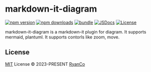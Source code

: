 # markdown-it-diagram

[![npm version][npm-version-src]][npm-version-href]
[![npm downloads][npm-downloads-src]][npm-downloads-href]
[![bundle][bundle-src]][bundle-href]
[![JSDocs][jsdocs-src]][jsdocs-href]
[![License][license-src]][license-href]

markdown-it-diagram is a markdown-it plugin for diagram. It supports mermaid, plantuml. It supports contorls like zoom, move.

## License

[MIT](./LICENSE) License © 2023-PRESENT [RyanCo](https://github.com/rr210)

<!-- Badges -->

[npm-version-src]: https://img.shields.io/npm/v/markdown-it-diagram?style=flat&colorA=080f12&colorB=1fa669
[npm-version-href]: https://npmjs.com/package/markdown-it-diagram
[npm-downloads-src]: https://img.shields.io/npm/dm/markdown-it-diagram?style=flat&colorA=080f12&colorB=1fa669
[npm-downloads-href]: https://npmjs.com/package/markdown-it-diagram
[bundle-src]: https://img.shields.io/bundlephobia/minzip/markdown-it-diagram?style=flat&colorA=080f12&colorB=1fa669&label=minzip
[bundle-href]: https://bundlephobia.com/result?p=markdown-it-diagram
[license-src]: https://img.shields.io/github/license/rr210/markdown-it-diagram.svg?style=flat&colorA=080f12&colorB=1fa669
[license-href]: https://github.com/rr210/markdown-it-diagram/blob/main/LICENSE
[jsdocs-src]: https://img.shields.io/badge/jsdocs-reference-080f12?style=flat&colorA=080f12&colorB=1fa669
[jsdocs-href]: https://www.jsdocs.io/package/markdown-it-diagram

